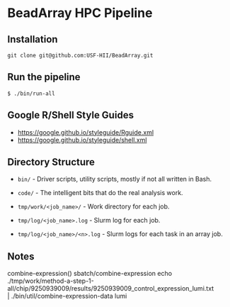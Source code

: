 # BeadArray HPC Pipeline

## Installation

    git clone git@github.com:USF-HII/BeadArray.git

## Run the pipeline

    $ ./bin/run-all

## Google R/Shell Style Guides

- https://google.github.io/styleguide/Rguide.xml
- https://google.github.io/styleguide/shell.xml

## Directory Structure

- `bin/` - Driver scripts, utility scripts, mostly if not all written in Bash.

- `code/` - The intelligent bits that do the real analysis work.

- `tmp/work/<job_name>/` - Work directory for each job.

- `tmp/log/<job_name>.log` - Slurm log for each job.

- `tmp/log/<job_name>/<n>.log` - Slurm logs for each task in an array job.

## Notes

combine-expression()
  sbatch/combine-expression
    echo ./tmp/work/method-a-step-1-all/chip/9250939009/results/9250939009_control_expression_lumi.txt \
      | ./bin/util/combine-expression-data lumi
